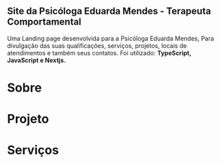 ## Site da Psicóloga Eduarda Mendes - Terapeuta Comportamental
Uma Landing page desenvolvida para a Psicóloga Eduarda Mendes, Para divulgação das suas qualificações, serviços, projetos, locais de atendimentos e também seus contatos.
Foi utilizado: **TypeScript, JavaScript e Nextjs.**

# Sobre

# Projeto

# Serviços

